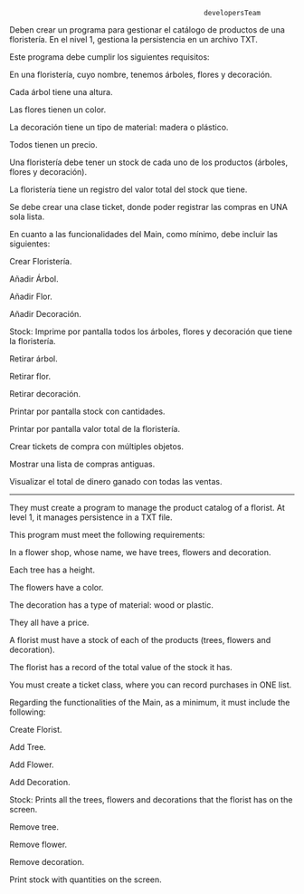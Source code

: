                                                     developersTeam


Deben crear un programa para gestionar el catálogo de productos de una floristería. En el nivel 1, gestiona la persistencia en un archivo TXT.

Este programa debe cumplir los siguientes requisitos:

En una floristería, cuyo nombre, tenemos árboles, flores y decoración.

Cada árbol tiene una altura.

Las flores tienen un color.

La decoración tiene un tipo de material: madera o plástico.

Todos tienen un precio.

Una floristería debe tener un stock de cada uno de los productos (árboles, flores y decoración).

La floristería tiene un registro del valor total del stock que tiene.

Se debe crear una clase ticket, donde poder registrar las compras en UNA sola lista.

En cuanto a las funcionalidades del Main, como mínimo, debe incluir las siguientes:

Crear Floristería.

Añadir Árbol.

Añadir Flor.

Añadir Decoración.

Stock: Imprime por pantalla todos los árboles, flores y decoración que tiene la floristería.

Retirar árbol.

Retirar flor.

Retirar decoración.

Printar por pantalla stock con cantidades.

Printar por pantalla valor total de la floristería.

Crear tickets de compra con múltiples objetos.

Mostrar una lista de compras antiguas.

Visualizar el total de dinero ganado con todas las ventas.

--------------------------------------------------------------------------------------------------------------------------------------------------------------------

They must create a program to manage the product catalog of a florist. At level 1, it manages persistence in a TXT file.

This program must meet the following requirements:

In a flower shop, whose name, we have trees, flowers and decoration.

Each tree has a height.

The flowers have a color.

The decoration has a type of material: wood or plastic.

They all have a price.

A florist must have a stock of each of the products (trees, flowers and decoration).

The florist has a record of the total value of the stock it has.

You must create a ticket class, where you can record purchases in ONE list.

Regarding the functionalities of the Main, as a minimum, it must include the following:

Create Florist.

Add Tree.

Add Flower.

Add Decoration.

Stock: Prints all the trees, flowers and decorations that the florist has on the screen.

Remove tree.

Remove flower.

Remove decoration.

Print stock with quantities on the screen.
